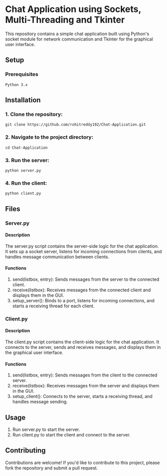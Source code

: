 # Chat Application using Sockets, Multi-Threading and Tkinter

This repository contains a simple chat application built using Python's socket module for network communication and Tkinter for the graphical user interface.

## Setup

### Prerequisites
    Python 3.x
## Installation
### 1. Clone the repository:
    git clone https://github.com/rohitreddy192/Chat-Application.git

### 2. Navigate to the project directory:
    cd Chat-Application

### 3. Run the server:
    python server.py

### 4. Run the client:
    python client.py


## Files
### Server.py
#### Description
  The server.py script contains the server-side logic for the chat application. It sets up a socket server, listens for incoming connections from clients, and handles message communication between clients.

#### Functions
  1. send(listbox, entry): Sends messages from the server to the connected client.
  2. receive(listbox): Receives messages from the connected client and displays them in the GUI.
  3. setup_server(): Binds to a port, listens for incoming connections, and starts a receiving thread for each client.

### Client.py
#### Description
  The client.py script contains the client-side logic for the chat application. It connects to the server, sends and receives messages, and displays them in the graphical user interface.

#### Functions
  1. send(listbox, entry): Sends messages from the client to the connected server.
  2. receive(listbox): Receives messages from the server and displays them in the GUI.
  3. setup_client(): Connects to the server, starts a receiving thread, and handles message sending.

## Usage
  1. Run server.py to start the server.
  2. Run client.py to start the client and connect to the server.

## Contributing
  Contributions are welcome! If you'd like to contribute to this project, please fork the repository and submit a pull request.
